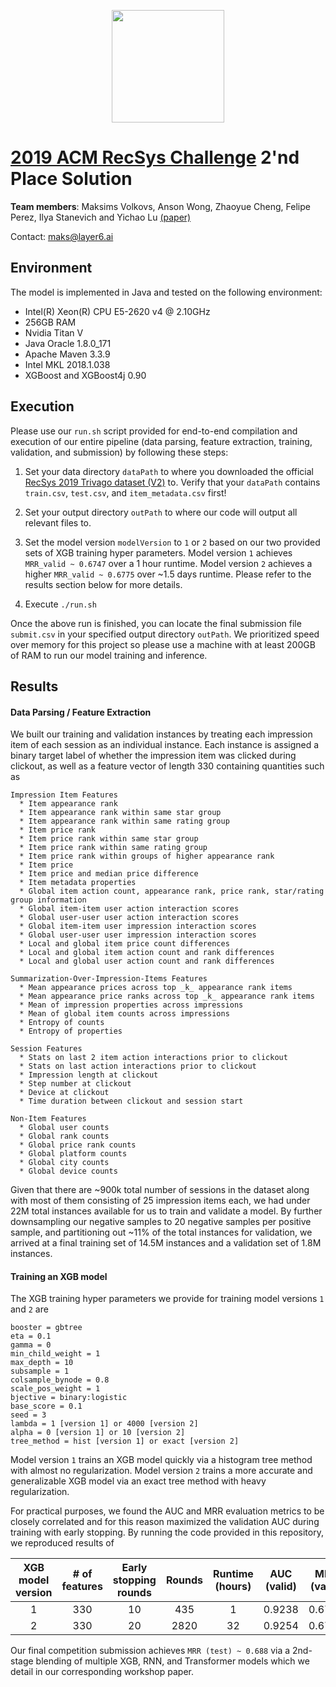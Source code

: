 <p align="center">
<a href="https://layer6.ai/"><img src="https://github.com/layer6ai-labs/DropoutNet/blob/master/logs/logobox.jpg" width="180"></a>
</p>

# [2019 ACM RecSys Challenge](http://www.recsyschallenge.com/2019) 2'nd Place Solution

**Team members**: Maksims Volkovs, Anson Wong, Zhaoyue Cheng, Felipe Perez, Ilya Stanevich and Yichao Lu [(paper)](http://www.cs.toronto.edu/~mvolkovs/recsys2019_challenge.pdf)

Contact: maks@layer6.ai

## Environment

The model is implemented in Java and tested on the following environment:

* Intel(R) Xeon(R) CPU E5-2620 v4 @ 2.10GHz
* 256GB RAM
* Nvidia Titan V
* Java Oracle 1.8.0_171
* Apache Maven 3.3.9
* Intel MKL 2018.1.038
* XGBoost and XGBoost4j 0.90

## Execution

Please use our `run.sh` script provided for end-to-end compilation and execution of our entire pipeline (data parsing, feature extraction, training, validation, and submission) by following these steps:

1) Set your data directory `dataPath` to where you downloaded the official [RecSys 2019 Trivago dataset (V2)](https://recsys.trivago.cloud/challenge/dataset/) to. Verify that your `dataPath` contains `train.csv`, `test.csv`, and `item_metadata.csv` first!

2) Set your output directory `outPath` to where our code will output all relevant files to.

3) Set the model version `modelVersion` to `1` or `2` based on our two provided sets of XGB training hyper parameters. Model version `1` achieves `MRR_valid ~ 0.6747` over a 1 hour runtime. Model version `2` achieves a higher `MRR_valid ~ 0.6775` over ~1.5 days runtime. Please refer to the results section below for more details.

4) Execute `./run.sh`

Once the above run is finished, you can locate the final submission file `submit.csv` in your specified output directory `outPath`. We prioritized speed over memory for this project so please use a machine with at least 200GB of RAM to run our model training and inference.

## Results

#### Data Parsing / Feature Extraction

We built our training and validation instances by treating each impression item of each session as an individual instance.
Each instance is assigned a binary target label of whether the impression item was clicked during clickout, as well as a feature vector of length 330 containing quantities such as
```
Impression Item Features
  * Item appearance rank
  * Item appearance rank within same star group
  * Item appearance rank within same rating group
  * Item price rank
  * Item price rank within same star group
  * Item price rank within same rating group
  * Item price rank within groups of higher appearance rank
  * Item price
  * Item price and median price difference
  * Item metadata properties
  * Global item action count, appearance rank, price rank, star/rating group information
  * Global item-item user action interaction scores
  * Global user-user user action interaction scores
  * Global item-item user impression interaction scores
  * Global user-user user impression interaction scores
  * Local and global item price count differences
  * Local and global item action count and rank differences
  * Local and global user action count and rank differences
  
Summarization-Over-Impression-Items Features
  * Mean appearance prices across top _k_ appearance rank items
  * Mean appearance price ranks across top _k_ appearance rank items
  * Mean of impression properties across impressions
  * Mean of global item counts across impressions
  * Entropy of counts
  * Entropy of properties
  
Session Features
  * Stats on last 2 item action interactions prior to clickout
  * Stats on last action interactions prior to clickout
  * Impression length at clickout
  * Step number at clickout
  * Device at clickout
  * Time duration between clickout and session start
  
Non-Item Features
  * Global user counts
  * Global rank counts
  * Global price rank counts
  * Global platform counts
  * Global city counts
  * Global device counts
```

Given that there are ~900k total number of sessions in the dataset along with most of them consisting of 25 impression items each, we had under 22M total instances available for us to train and validate a model.
By further downsampling our negative samples to 20 negative samples per positive sample, and partitioning out ~11% of the total instances for validation, we arrived at a final training set of 14.5M instances and a validation set of 1.8M instances.

#### Training an XGB model

The XGB training hyper parameters we provide for training model versions `1` and `2` are
```
booster = gbtree
eta = 0.1
gamma = 0
min_child_weight = 1
max_depth = 10
subsample = 1
colsample_bynode = 0.8
scale_pos_weight = 1
bjective = binary:logistic
base_score = 0.1
seed = 3
lambda = 1 [version 1] or 4000 [version 2]
alpha = 0 [version 1] or 10 [version 2]
tree_method = hist [version 1] or exact [version 2]
```

Model version `1` trains an XGB model quickly via a histogram tree method with almost no regularization. Model version `2` trains a more accurate and generalizable XGB model via an exact tree method with heavy regularization.

For practical purposes, we found the AUC and MRR evaluation metrics to be closely correlated and for this reason maximized the validation AUC during training with early stopping. By running the code provided in this repository, we reproduced results of

| XGB model version | # of features | Early stopping rounds | Rounds | Runtime (hours) | AUC (valid) | MRR (valid) | MRR (test) |
|:---:|:---:|:---:|:---:|:---:|:---:|:---:|:---:|
| 1 | 330 | 10 | 435 | 1 | 0.9238 | 0.6747 | ~0.683 |
| 2 | 330 | 20 | 2820 | 32 | 0.9254 | 0.6775 | ~0.685 |

Our final competition submission achieves `MRR (test) ~ 0.688` via a 2nd-stage blending of multiple XGB, RNN, and Transformer models which we detail in our corresponding workshop paper.
